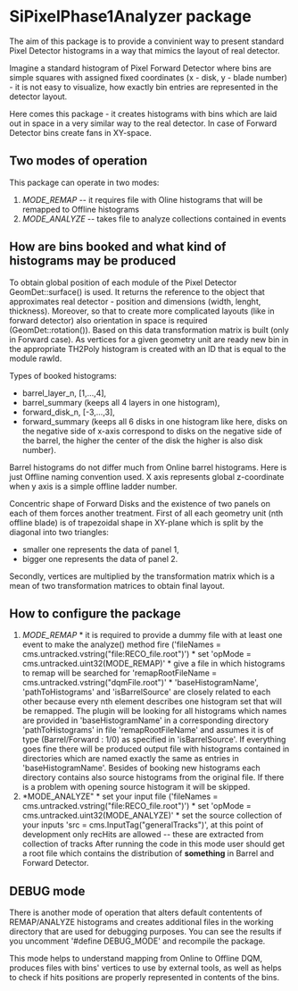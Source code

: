 SiPixelPhase1Analyzer package
=============================

The aim of this package is to provide a convinient way to present standard Pixel Detector histograms in a way that mimics the layout of real detector.

Imagine a standard histogram of Pixel Forward Detector where bins are simple squares with assigned fixed coordinates (x - disk, y - blade number) - it is not easy to visualize, how exactly bin entries are represented in the detector layout.

Here comes this package - it creates histograms with bins which are laid out in space in a very similar way to the real detector. In case of Forward Detector bins create fans in XY-space.

Two modes of operation
----------------------

This package can operate in two modes:
   1. *MODE_REMAP* -- it requires file with Oline histograms that will be remapped to Offline histograms
   2. *MODE_ANALYZE* -- takes file to analyze collections contained in events 
   
How are bins booked and what kind of histograms may be produced
---------------------------------------------------------------

To obtain global position of each module of the Pixel Detector GeomDet::surface() is used. It returns the reference to the object that approximates real detector - position and dimensions (width, lenght, thickness). Moreover, so that to create more complicated layouts (like in forward detector) also orientation in space is required (GeomDet::rotation()). Based on this data transformation matrix is built (only in Forward case). As vertices for a given geometry unit are ready new bin in the appropriate TH2Poly histogram is created with an ID that is equal to the module rawId. 

Types of booked histograms:

 - barrel_layer_n, [1,...,4],
 - barrel_summary (keeps all 4 layers in one histogram),
 - forward_disk_n, [-3,...,3],
 - forward_summary (keeps all 6 disks in one histogram like here, disks on the negative side of x-axis correspond to disks on the negative side of the barrel, the higher the center of the disk the higher is also disk number).
 
Barrel histograms do not differ much from Online barrel histograms. Here is just Offline naming convention used. X axis represents global z-coordinate when y axis is a simple offline ladder number.

Concentric shape of Forward Disks and the existence of two panels on each of them forces another treatment. First of all each geometry unit (nth offline blade) is of trapezoidal shape in XY-plane which is split by the diagonal into two triangles:

 - smaller one represents the data of panel 1,
 - bigger one represents the data of panel 2. 

Secondly, vertices are multiplied by the transformation matrix which is a mean of two transformation matrices to obtain final layout.

How to configure the package
----------------------------

   1. *MODE_REMAP*
     * it is required to provide a dummy file with at least one event to make the analyze() method fire ('fileNames = cms.untracked.vstring("file:RECO_file.root")')
	 * set 'opMode = cms.untracked.uint32(MODE_REMAP)'
	 * give a file in which histograms to remap will be searched for 'remapRootFileName = cms.untracked.vstring("dqmFile.root")'
	 * 'baseHistogramName', 'pathToHistograms' and 'isBarrelSource' are closely related to each other because every nth element describes one histogram set that will be remapped.
	 The plugin will be looking for all histograms which names are provided in 'baseHistogramName' in a corresponding directory 'pathToHistograms' in file 'remapRootFileName' and assumes it is of type (Barrel/Forward : 1/0) as specified in 'isBarrelSource'. If everything goes fine there will be produced output file with histograms contained in directories which are named exactly the same as entries in 'baseHistogramName'. Besides of booking new histograms each directory contains also source histograms from the original file. If there is a problem with opening source histogram it will be skipped.
   2. *MODE_ANALYZE"
     * set your input file ('fileNames = cms.untracked.vstring("file:RECO_file.root")')
	 * set 'opMode = cms.untracked.uint32(MODE_ANALYZE)'
	 * set the source collection of your inputs 'src = cms.InputTag("generalTracks")', at this point of development only recHits are allowed -- these are extracted from collection of tracks
	 After running the code in this mode user should get a root file which contains the distribution of __something__ in Barrel and Forward Detector.
	 
DEBUG mode
---------

There is another mode of operation that alters default contentents of REMAP/ANALYZE histograms and creates additional files in the working directory that are used for debugging purposes. You can see the results if you uncomment '#define DEBUG_MODE' and recompile the package.

This mode helps to understand mapping from Online to Offline DQM, produces files with bins' vertices to use by external tools, as well as helps to check if hits positions are properly represented in contents of the bins.
